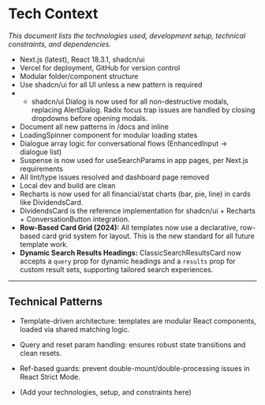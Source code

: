 # Tech Context

_This document lists the technologies used, development setup, technical constraints, and dependencies._

- Next.js (latest), React 18.3.1, shadcn/ui
- Vercel for deployment, GitHub for version control
- Modular folder/component structure
- Use shadcn/ui for all UI unless a new pattern is required
- - shadcn/ui Dialog is now used for all non-destructive modals, replacing AlertDialog. Radix focus trap issues are handled by closing dropdowns before opening modals.
- Document all new patterns in /docs and inline
- LoadingSpinner component for modular loading states
- Dialogue array logic for conversational flows (EnhancedInput → dialogue list)
- Suspense is now used for useSearchParams in app pages, per Next.js requirements
- All lint/type issues resolved and dashboard page removed
- Local dev and build are clean
- Recharts is now used for all financial/stat charts (bar, pie, line) in cards like DividendsCard.
- DividendsCard is the reference implementation for shadcn/ui + Recharts + ConversationButton integration.
- **Row-Based Card Grid (2024):** All templates now use a declarative, row-based card grid system for layout. This is the new standard for all future template work.
- **Dynamic Search Results Headings:** ClassicSearchResultsCard now accepts a `query` prop for dynamic headings and a `results` prop for custom result sets, supporting tailored search experiences.

---

## Technical Patterns
- Template-driven architecture: templates are modular React components, loaded via shared matching logic.
- Query and reset param handling: ensures robust state transitions and clean resets.
- Ref-based guards: prevent double-mount/double-processing issues in React Strict Mode.

- (Add your technologies, setup, and constraints here) 